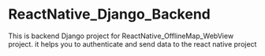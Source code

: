 # ReactNative_Django_Backend
This is backend Django project for ReactNative_OfflineMap_WebView project. it helps you to authenticate and send data to the react native project
